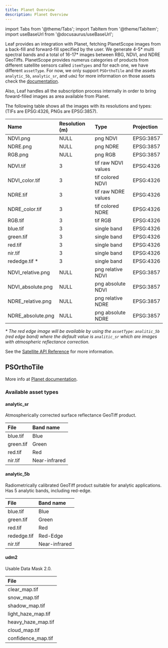```yaml
---
title: Planet Overview
description: Planet Overview
---
```


import Tabs from '@theme/Tabs';
import TabItem from '@theme/TabItem';
import useBaseUrl from '@docusaurus/useBaseUrl';

Leaf provides an integration with Planet, fetching PlanetScope images from a back-fill and forward-fill specified by the user.
We generate 4-5\* multi spectral bands and a total of 16-17\* images between RBG, NDVI, and NDRE GeoTiffs. PlanetScope provides numerus categories of products from different
satellite sensors called `itemTypes` and for each one, we have different `assetType`. For now, we only support `PSOrthoTile` and the assets `analytic_5b`, `analytic_sr`, and `udm2` 
for more information on those assets check the [documentation](https://developers.planet.com/docs/data/psorthotile/#available-asset-types).

Also, Leaf handles all the subscription process internally in order to bring foward-filled images as area available from Planet. 

The following table shows all the images with its resolutions and types:
(TIFs are EPSG:4326, PNGs are EPSG:3857).

| Name           | Resolution (m) | Type               | Projection
|:---------------|:---------------|:-------------------|:------------|
| NDVI.png       | NULL           | png NDVI           | EPSG:3857   |
| NDRE.png       | NULL           | png NDRE           | EPSG:3857   |
| RGB.png        | NULL           | png RGB            | EPSG:3857   |
| NDVI.tif       | 3              | tif raw NDVI values| EPSG:4326   |
| NDVI_color.tif | 3              | tif colored NDVI   | EPSG:4326   |
| NDRE.tif       | 3              | tif raw NDRE values| EPSG:4326   |
| NDRE_color.tif | 3              | tif colored NDRE   | EPSG:4326   |
| RGB.tif        | 3              | tif RGB            | EPSG:4326   |
| blue.tif       | 3              | single band        | EPSG:4326   |
| green.tif      | 3              | single band        | EPSG:4326   |
| red.tif        | 3              | single band        | EPSG:4326   |
| nir.tif        | 3              | single band        | EPSG:4326   |
| rededge.tif *  | 3              | single band        | EPSG:4326   |
| NDVI_relative.png | NULL       | png relative NDVI   | EPSG:3857   |
| NDVI_absolute.png | NULL       | png absolute NDVI   | EPSG:3857   |
| NDRE_relative.png | NULL       | png relative NDRE   | EPSG:3857   |
| NDRE_absolute.png | NULL       | png absolute NDRE   | EPSG:3857   |

_* The red edge image will be available by using the `assetType`: `analitic_5b` (red edge band) where the default value is 
`analitic_sr` which are images with atmospheric reflectance correction._

See the [Satellite API Reference][satellite_endpoints] for more information.

[satellite_endpoints]: satellite_endpoints.md

## PSOrthoTile
More info at [Planet documentation][planet_psorthotile].

### Available asset types
#### analytic_sr
Atmospherically corrected surface reflectance GeoTiff product.

| File           | Band name      |
|:---------------|:---------------|
| blue.tif       | Blue           |
| green.tif      | Green          |
| red.tif        | Red            |
| nir.tif        | Near-infrared  |


#### analytic_5b
Radiometrically calibrated GeoTiff product suitable for analytic applications. Has 5 analytic bands, including red-edge.

| File           | Band name      |
|:---------------|:---------------|
| blue.tif       | Blue           |
| green.tif      | Green          |
| red.tif        | Red            |
| rededge.tif    | Red-Edge       |
| nir.tif        | Near-infrared  |

#### udm2
Usable Data Mask 2.0.

| File               |
|:-------------------|
| clear_map.tif      |
| snow_map.tif       |
| shadow_map.tif     |
| light_haze_map.tif |
| heavy_haze_map.tif |
| cloud_map.tif      |
| confidence_map.tif |

[planet_psorthotile]: https://developers.planet.com/docs/data/psorthotile/